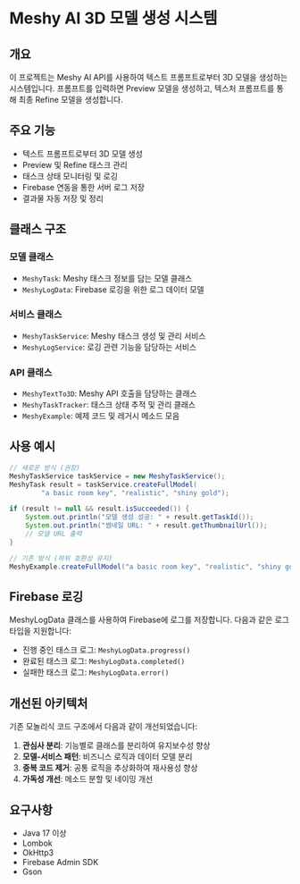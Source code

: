 # Meshy AI 3D 모델 생성 시스템

## 개요

이 프로젝트는 Meshy AI API를 사용하여 텍스트 프롬프트로부터 3D 모델을 생성하는 시스템입니다. 
프롬프트를 입력하면 Preview 모델을 생성하고, 텍스처 프롬프트를 통해 최종 Refine 모델을 생성합니다.

## 주요 기능

- 텍스트 프롬프트로부터 3D 모델 생성
- Preview 및 Refine 태스크 관리
- 태스크 상태 모니터링 및 로깅
- Firebase 연동을 통한 서버 로그 저장
- 결과물 자동 저장 및 정리

## 클래스 구조

### 모델 클래스

- `MeshyTask`: Meshy 태스크 정보를 담는 모델 클래스
- `MeshyLogData`: Firebase 로깅을 위한 로그 데이터 모델

### 서비스 클래스

- `MeshyTaskService`: Meshy 태스크 생성 및 관리 서비스
- `MeshyLogService`: 로깅 관련 기능을 담당하는 서비스

### API 클래스

- `MeshyTextTo3D`: Meshy API 호출을 담당하는 클래스
- `MeshyTaskTracker`: 태스크 상태 추적 및 관리 클래스
- `MeshyExample`: 예제 코드 및 레거시 메소드 모음

## 사용 예시

```java
// 새로운 방식 (권장)
MeshyTaskService taskService = new MeshyTaskService();
MeshyTask result = taskService.createFullModel(
        "a basic room key", "realistic", "shiny gold");

if (result != null && result.isSucceeded()) {
    System.out.println("모델 생성 성공: " + result.getTaskId());
    System.out.println("썸네일 URL: " + result.getThumbnailUrl());
    // 모델 URL 출력
}

// 기존 방식 (하위 호환성 유지)
MeshyExample.createFullModel("a basic room key", "realistic", "shiny gold");
```

## Firebase 로깅

MeshyLogData 클래스를 사용하여 Firebase에 로그를 저장합니다. 다음과 같은 로그 타입을 지원합니다:

- 진행 중인 태스크 로그: `MeshyLogData.progress()`
- 완료된 태스크 로그: `MeshyLogData.completed()`
- 실패한 태스크 로그: `MeshyLogData.error()`

## 개선된 아키텍처

기존 모놀리식 코드 구조에서 다음과 같이 개선되었습니다:

1. **관심사 분리**: 기능별로 클래스를 분리하여 유지보수성 향상
2. **모델-서비스 패턴**: 비즈니스 로직과 데이터 모델 분리
3. **중복 코드 제거**: 공통 로직을 추상화하여 재사용성 향상
4. **가독성 개선**: 메소드 분할 및 네이밍 개선

## 요구사항

- Java 17 이상
- Lombok
- OkHttp3
- Firebase Admin SDK
- Gson
